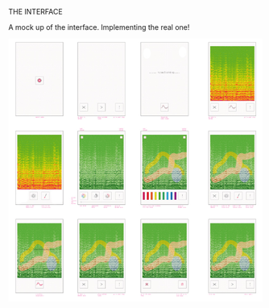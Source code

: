 THE INTERFACE

A mock up of the interface.  Implementing the real one!

![Example Image](../project_images/mockUpTiles.jpg?raw=true "Example Image")









